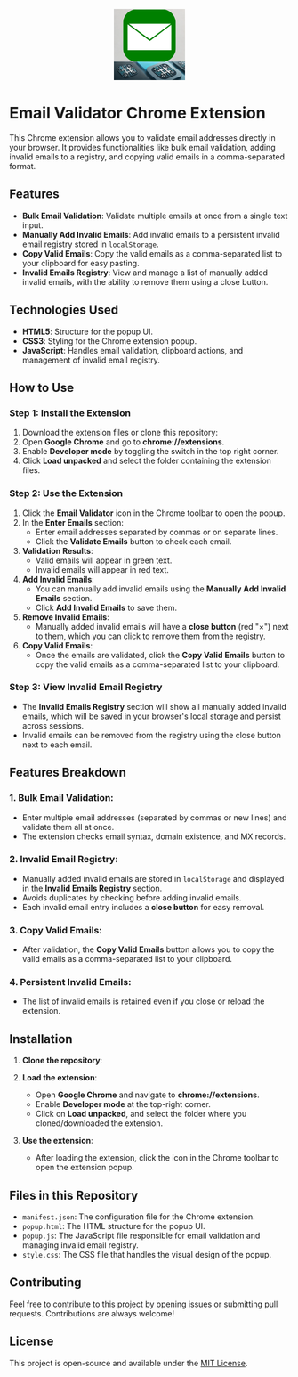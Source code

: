 <p align="center">
  <img src="https://github.com/arunwebber/email-validator/blob/main/images/icon_128.png" alt="Email Validator Icon" width="128" height="128">
</p>

# Email Validator Chrome Extension

This Chrome extension allows you to validate email addresses directly in your browser. It provides functionalities like bulk email validation, adding invalid emails to a registry, and copying valid emails in a comma-separated format.

## Features

- **Bulk Email Validation**: Validate multiple emails at once from a single text input.
- **Manually Add Invalid Emails**: Add invalid emails to a persistent invalid email registry stored in `localStorage`.
- **Copy Valid Emails**: Copy the valid emails as a comma-separated list to your clipboard for easy pasting.
- **Invalid Emails Registry**: View and manage a list of manually added invalid emails, with the ability to remove them using a close button.

## Technologies Used

- **HTML5**: Structure for the popup UI.
- **CSS3**: Styling for the Chrome extension popup.
- **JavaScript**: Handles email validation, clipboard actions, and management of invalid email registry.

## How to Use

### Step 1: Install the Extension
1. Download the extension files or clone this repository:
2. Open **Google Chrome** and go to **chrome://extensions**.
3. Enable **Developer mode** by toggling the switch in the top right corner.
4. Click **Load unpacked** and select the folder containing the extension files.

### Step 2: Use the Extension
1. Click the **Email Validator** icon in the Chrome toolbar to open the popup.
2. In the **Enter Emails** section:
   - Enter email addresses separated by commas or on separate lines.
   - Click the **Validate Emails** button to check each email.
3. **Validation Results**:
   - Valid emails will appear in green text.
   - Invalid emails will appear in red text.
4. **Add Invalid Emails**: 
   - You can manually add invalid emails using the **Manually Add Invalid Emails** section. 
   - Click **Add Invalid Emails** to save them.
5. **Remove Invalid Emails**:
   - Manually added invalid emails will have a **close button** (red "×") next to them, which you can click to remove them from the registry.
6. **Copy Valid Emails**: 
   - Once the emails are validated, click the **Copy Valid Emails** button to copy the valid emails as a comma-separated list to your clipboard.

### Step 3: View Invalid Email Registry
- The **Invalid Emails Registry** section will show all manually added invalid emails, which will be saved in your browser's local storage and persist across sessions.
- Invalid emails can be removed from the registry using the close button next to each email.

## Features Breakdown

### 1. Bulk Email Validation:
- Enter multiple email addresses (separated by commas or new lines) and validate them all at once.
- The extension checks email syntax, domain existence, and MX records.

### 2. Invalid Email Registry:
- Manually added invalid emails are stored in `localStorage` and displayed in the **Invalid Emails Registry** section.
- Avoids duplicates by checking before adding invalid emails.
- Each invalid email entry includes a **close button** for easy removal.

### 3. Copy Valid Emails:
- After validation, the **Copy Valid Emails** button allows you to copy the valid emails as a comma-separated list to your clipboard.

### 4. Persistent Invalid Emails:
- The list of invalid emails is retained even if you close or reload the extension.

## Installation

1. **Clone the repository**:

2. **Load the extension**:
   - Open **Google Chrome** and navigate to **chrome://extensions**.
   - Enable **Developer mode** at the top-right corner.
   - Click on **Load unpacked**, and select the folder where you cloned/downloaded the extension.

3. **Use the extension**:
   - After loading the extension, click the icon in the Chrome toolbar to open the extension popup.

## Files in this Repository

- `manifest.json`: The configuration file for the Chrome extension.
- `popup.html`: The HTML structure for the popup UI.
- `popup.js`: The JavaScript file responsible for email validation and managing invalid email registry.
- `style.css`: The CSS file that handles the visual design of the popup.

## Contributing

Feel free to contribute to this project by opening issues or submitting pull requests. Contributions are always welcome!

## License

This project is open-source and available under the [MIT License](LICENSE).
